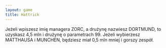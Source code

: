 ```yaml
---
layout: game
title: Hattrick
---
```


Jeżeli wpiszesz imię managera ZORC, a drużynę nazwiesz 
DORTMUND, to
uzyskasz 4,5 mln i drużynę o parametrach 99. Jeżeli wybierzesz
MATTHAUSA i MUNCHEN, będziesz miał 0,5 mln mniej i gorszy 
zespół.

